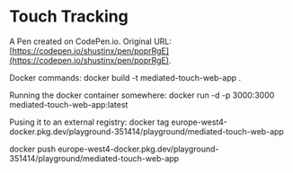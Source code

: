 # Touch Tracking

A Pen created on CodePen.io. Original URL: [https://codepen.io/shustinx/pen/poprRgE](https://codepen.io/shustinx/pen/poprRgE).



Docker commands:
  docker build -t mediated-touch-web-app .

Running the docker container somewhere:
  docker run -d -p 3000:3000 mediated-touch-web-app:latest

Pusing it to an external registry:
  docker tag <docker-image-id> europe-west4-docker.pkg.dev/playground-351414/playground/mediated-touch-web-app

  docker push europe-west4-docker.pkg.dev/playground-351414/playground/mediated-touch-web-app    

